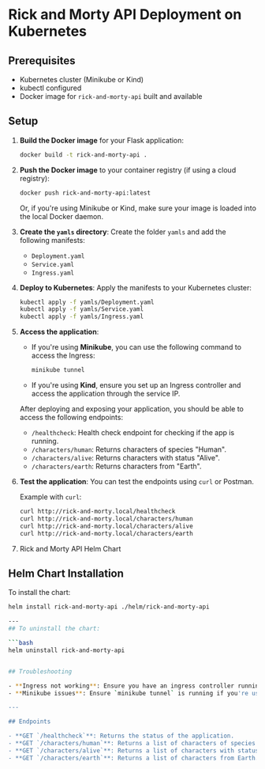 # Rick and Morty API Deployment on Kubernetes

## Prerequisites

- Kubernetes cluster (Minikube or Kind)
- kubectl configured
- Docker image for `rick-and-morty-api` built and available

## Setup

1. **Build the Docker image** for your Flask application:
    ```bash
    docker build -t rick-and-morty-api .
    ```

2. **Push the Docker image** to your container registry (if using a cloud registry):
    ```bash
    docker push rick-and-morty-api:latest
    ```

    Or, if you're using Minikube or Kind, make sure your image is loaded into the local Docker daemon.

3. **Create the `yamls` directory**:
    Create the folder `yamls` and add the following manifests:
    - `Deployment.yaml`
    - `Service.yaml`
    - `Ingress.yaml`

4. **Deploy to Kubernetes**:
    Apply the manifests to your Kubernetes cluster:
    ```bash
    kubectl apply -f yamls/Deployment.yaml
    kubectl apply -f yamls/Service.yaml
    kubectl apply -f yamls/Ingress.yaml
    ```

5. **Access the application**:
    - If you're using **Minikube**, you can use the following command to access the Ingress:
      ```bash
      minikube tunnel
      ```

    - If you're using **Kind**, ensure you set up an Ingress controller and access the application through the service IP.

    After deploying and exposing your application, you should be able to access the following endpoints:
    - `/healthcheck`: Health check endpoint for checking if the app is running.
    - `/characters/human`: Returns characters of species "Human".
    - `/characters/alive`: Returns characters with status "Alive".
    - `/characters/earth`: Returns characters from "Earth".

6. **Test the application**:
    You can test the endpoints using `curl` or Postman.

    Example with `curl`:
    ```bash
    curl http://rick-and-morty.local/healthcheck
    curl http://rick-and-morty.local/characters/human
    curl http://rick-and-morty.local/characters/alive
    curl http://rick-and-morty.local/characters/earth
    ```
7.  Rick and Morty API Helm Chart

## Helm Chart Installation

To install the chart:

```bash
helm install rick-and-morty-api ./helm/rick-and-morty-api

---
## To uninstall the chart:

```bash
helm uninstall rick-and-morty-api


## Troubleshooting

- **Ingress not working**: Ensure you have an ingress controller running in your cluster (e.g., NGINX ingress controller).
- **Minikube issues**: Ensure `minikube tunnel` is running if you're using Minikube for local development.

---

## Endpoints

- **GET `/healthcheck`**: Returns the status of the application.
- **GET `/characters/human`**: Returns a list of characters of species "Human".
- **GET `/characters/alive`**: Returns a list of characters with status "Alive".
- **GET `/characters/earth`**: Returns a list of characters from Earth.

